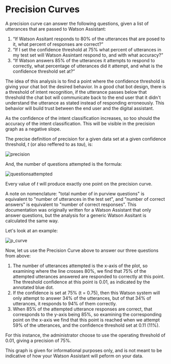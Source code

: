 # Precision Curves

A precision curve can answer the following questions, given a list of utterances that are passed to Watson Assistant:

  1. “If Watson Assitant responds to 80% of the utterances that are posed to it, what percent of responses are correct?”
  2. “If I set the confidence threshold at 75% what percent of utterances in my test set will Watson Assintant respond to, and with what accuracy?”
  3. “If Watson answers 85% of the utterances it attempts to respond to correctly, what percentage of utterances did it attempt, and what is the confidence threshold set at?”

The idea of this analysis is to find a point where the confidence threshold is giving your chat bot the desired behavior. 
In a good chat bot design, there is a threshold of intent recognition, if the utterance passes below that threshold the chat 
bot will communicate back to the end user that it didn't understand the utterance as stated instead of responding erroneously. 
This behavior will build trust between the end user and the digital assistant.

As the confidence of the intent classification increases, so too should the accuracy of the intent classification.  This will be
visible in the precision graph as a negative slope.

The precise definition of precision for a given data set at a given confidence threshold, _t_ (or also reffered to as  _tau_), is:

![precision](../resources/precsion.jpg)

And, the number of questions attempted is the formula:

![questionsattempted](../resources/questions_attempted.jpg)

Every value of _t_ will produce exactly one point on the precision curve.

A note on nomenclature: "total number of in purview questions" is equivalent to "number of utterances in the test set", 
and "number of correct answers" is equivalent to "number of correct responses".  This documentation was originally written for
a Watson Assistant that only answer questions, but the analysis for a generic Watson Assitant is calculated the same way.

Let's look at an example:

![p_curve](../resources/p_curve.jpg)

Now, let us use the Precision Curve above to answer our three questions from above:

  1. The number of utterances attempted is the x-axis of the plot, so examining where the line crosses 80%, we find that 75% of the attempted utterances answered are responded to correctly at this point.  The threshold confidence at this point is 0.01, as indicated by the annotated blue dot.
  2. If the confidence is set at 75% (t = 0.75), then this Watson system will only attempt to answer 34% of the utterances, but of that 34% of utterances, it responds to 94% of them correctly.
  3. When 85% of the attempted utterance responses are correct, that corresponds to the y-axis being 85%, so examining the corresponding point on the x-axis we find that this point is reached when we attempt 59% of the utterances, and the confidence threshold set at 0.11 (11%). 

For this instance, the administrator choose to use the operating threshold of 0.01, giving a precision of 75%.

This graph is given for informational purposes only, and is not meant to be indicative of how your Watson Assistant will peform on your data.



